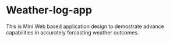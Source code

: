 # Weather-log-app

This is Mini Web based application design to demostrate advance capabilities in accurately forcasting weather outcomes.